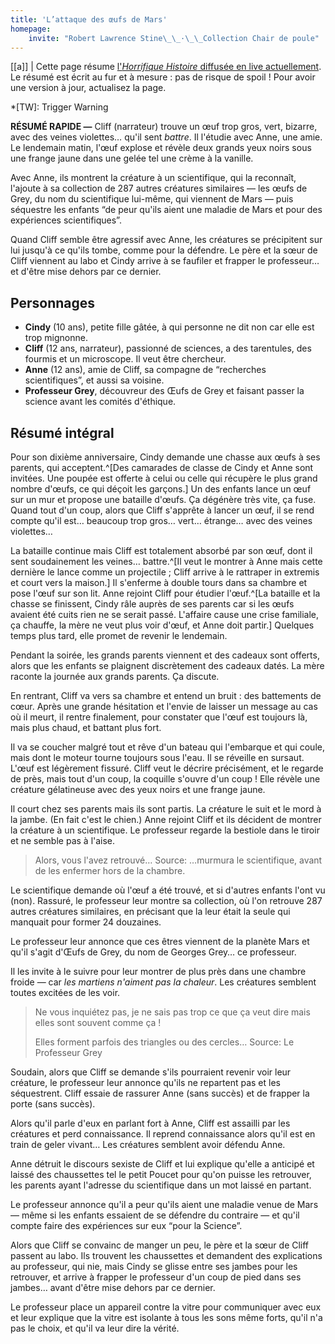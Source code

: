 ```yaml
---
title: 'L’attaque des œufs de Mars'
homepage:
    invite: "Robert Lawrence Stine\_\_·\_\_Collection Chair de poule"
---
```


[[a]]
| Cette page résume [l'_Horrifique Histoire_ diffusée en live actuellement](https://www.twitch.tv/vchabrette). Le résumé est écrit au fur et à mesure : pas de risque de spoil ! Pour avoir une version à jour, actualisez la page.

*[TW]: Trigger Warning

**RÉSUMÉ RAPIDE  —** Cliff (narrateur) trouve un œuf trop gros, vert, bizarre, avec des veines violettes… qu'il sent *battre*. Il l'étudie avec Anne, une amie. Le lendemain matin, l'œuf explose et révèle deux grands yeux noirs sous une frange jaune dans une gelée tel une crème à la vanille.

Avec Anne, ils montrent la créature à un scientifique, qui la reconnaît, l'ajoute à sa collection de 287 autres créatures similaires — les œufs de Grey, du nom du scientifique lui-même, qui viennent de Mars — puis séquestre les enfants “de peur qu'ils aient une maladie de Mars et pour des expériences scientifiques”.

Quand Cliff semble être agressif avec Anne, les créatures se précipitent sur lui jusqu'à ce qu'ils tombe, comme pour la défendre. Le père et la sœur de Cliff viennent au labo et Cindy arrive à se faufiler et frapper le professeur… et d'être mise dehors par ce dernier.

## Personnages

- **Cindy** (10 ans), petite fille gâtée, à qui personne ne dit non car elle est trop mignonne.
- **Cliff** (12 ans, narrateur), passionné de sciences, a des tarentules, des fourmis et un microscope. Il veut être chercheur.
- **Anne** (12 ans), amie de Cliff, sa compagne de “recherches scientifiques”, et aussi sa voisine.
- **Professeur Grey**, découvreur des Œufs de Grey et faisant passer la science avant les comités d'éthique.

## Résumé intégral

Pour son dixième anniversaire, Cindy demande une chasse aux œufs à ses parents, qui acceptent.^[Des camarades de classe de Cindy et Anne sont invitées. Une poupée est offerte à celui ou celle qui récupère le plus grand nombre d'œufs, ce qui déçoit les garçons.] Un des enfants lance un œuf sur un mur et propose une bataille d'œufs. Ça dégénère très vite, ça fuse. Quand tout d'un coup, alors que Cliff s'apprête à lancer un œuf, il se rend compte qu'il est… beaucoup trop gros… vert… étrange… avec des veines violettes…

La bataille continue mais Cliff est totalement absorbé par son œuf, dont il sent soudainement les veines… battre.^[Il veut le montrer à Anne mais cette dernière le lance comme un projectile ; Cliff arrive à le rattraper in extremis et court vers la maison.] Il s'enferme à double tours dans sa chambre et pose l'œuf sur son lit. Anne rejoint Cliff pour étudier l'œuf.^[La bataille et la chasse se finissent, Cindy râle auprès de ses parents car si les œufs avaient été cuits rien ne se serait passé.  L'affaire cause une crise familiale, ça chauffe, la mère ne veut plus voir d'œuf, et Anne doit partir.] Quelques temps plus tard, elle promet de revenir le lendemain.

Pendant la soirée, les grands parents viennent et des cadeaux sont offerts, alors que les enfants se plaignent discrètement des cadeaux datés. La mère raconte la journée aux grands parents. Ça discute.

En rentrant, Cliff va vers sa chambre et entend un bruit : des battements de cœur. Après une grande hésitation et l'envie de laisser un message au cas où il meurt, il rentre finalement, pour constater que l'œuf est toujours là, mais plus chaud, et battant plus fort.

Il va se coucher malgré tout et rêve d'un bateau qui l'embarque et qui coule, mais dont le moteur tourne toujours sous l'eau. Il se réveille en sursaut. L'œuf est légèrement fissuré. Cliff veut le décrire précisément, et le regarde de près, mais tout d'un coup, la coquille s'ouvre d'un coup ! Elle révèle une créature gélatineuse avec des yeux noirs et une frange jaune.

Il court chez ses parents mais ils sont partis. La créature le suit et le mord à la jambe. (En fait c'est le chien.) Anne rejoint Cliff et ils décident de montrer la créature à un scientifique. Le professeur regarde la bestiole dans le tiroir et ne semble pas à l'aise.

> Alors, vous l'avez retrouvé…
Source: …murmura le scientifique, avant de les enfermer hors de la chambre.

Le scientifique demande où l'œuf a été trouvé, et si d'autres enfants l'ont vu (non). Rassuré, le professeur leur montre sa collection, où l'on retrouve 287 autres créatures similaires, en précisant que la leur était la seule qui manquait pour former 24 douzaines.

Le professeur leur annonce que ces êtres viennent de la planète Mars et qu'il s'agit d'Œufs de Grey, du nom de Georges Grey… ce professeur.

Il les invite à le suivre pour leur montrer de plus près dans une chambre froide — car _les martiens n'aiment pas la chaleur_. Les créatures semblent toutes excitées de les voir.

> Ne vous inquiétez pas, je ne sais pas trop ce que ça veut dire mais elles sont souvent comme ça !
> 
> Elles forment parfois des triangles ou des cercles…
Source: Le Professeur Grey

Soudain, alors que Cliff se demande s'ils pourraient revenir voir leur créature, le professeur leur annonce qu'ils ne repartent pas et les séquestrent. Cliff essaie de rassurer Anne (sans succès) et de frapper la porte (sans succès).

Alors qu'il parle d'eux en parlant fort à Anne, Cliff est assailli par les créatures et perd connaissance. Il reprend connaissance alors qu'il est en train de geler vivant… Les créatures semblent avoir défendu Anne.

Anne détruit le discours sexiste de Cliff et lui explique qu'elle a anticipé et laissé des chaussettes tel le petit Poucet pour qu'on puisse les retrouver, les parents ayant l'adresse du scientifique dans un mot laissé en partant.

Le professeur annonce qu'il a peur qu'ils aient une maladie venue de Mars — même si les enfants essaient de se défendre du contraire — et qu'il compte faire des expériences sur eux “pour la Science”.

Alors que Cliff se convainc de manger un peu, le père et la sœur de Cliff passent au labo. Ils trouvent les chaussettes et demandent des explications au professeur, qui nie, mais Cindy se glisse entre ses jambes pour les retrouver, et arrive à frapper le professeur d'un coup de pied dans ses jambes… avant d'être mise dehors par ce dernier.

Le professeur place un appareil contre la vitre pour communiquer avec eux et leur explique que la vitre est isolante à tous les sons même forts, qu'il n'a pas le choix, et qu'il va leur dire la vérité.